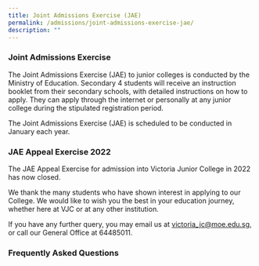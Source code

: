 ```yaml
---
title: Joint Admissions Exercise (JAE)
permalink: /admissions/joint-admissions-exercise-jae/
description: ""
---
```

### Joint Admissions Exercise


The Joint Admissions Exercise (JAE) to junior colleges is conducted by the Ministry of Education. Secondary 4 students will receive an instruction booklet from their secondary schools, with detailed instructions on how to apply. They can apply through the internet or personally at any junior college during the stipulated registration period.

The Joint Admissions Exercise (JAE) is scheduled to be conducted in January each year.

### JAE Appeal Exercise 2022


The JAE Appeal Exercise for admission into Victoria Junior College in 2022 has now closed.

We thank the many students who have shown interest in applying to our College. We would like to wish you the best in your education journey, whether here at VJC or at any other institution.

If you have any further query, you may email us at [victoria_jc@moe.edu.sg](mailto:victoria_jc@moe.edu.sg), or call our General Office at 64485011.

### Frequently Asked Questions
